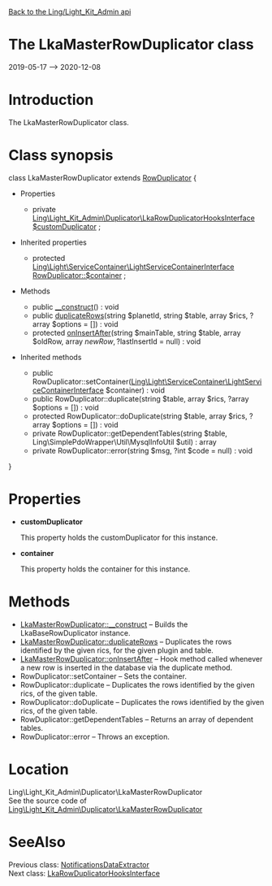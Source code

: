 [Back to the Ling/Light_Kit_Admin api](https://github.com/lingtalfi/Light_Kit_Admin/blob/master/doc/api/Ling/Light_Kit_Admin.md)



The LkaMasterRowDuplicator class
================
2019-05-17 --> 2020-12-08






Introduction
============

The LkaMasterRowDuplicator class.



Class synopsis
==============


class <span class="pl-k">LkaMasterRowDuplicator</span> extends [RowDuplicator](https://github.com/lingtalfi/Light_DatabaseUtils/blob/master/doc/api/Ling/Light_DatabaseUtils/Util/RowDuplicator.md)  {

- Properties
    - private [Ling\Light_Kit_Admin\Duplicator\LkaRowDuplicatorHooksInterface](https://github.com/lingtalfi/Light_Kit_Admin/blob/master/doc/api/Ling/Light_Kit_Admin/Duplicator/LkaRowDuplicatorHooksInterface.md) [$customDuplicator](#property-customDuplicator) ;

- Inherited properties
    - protected [Ling\Light\ServiceContainer\LightServiceContainerInterface](https://github.com/lingtalfi/Light/blob/master/doc/api/Ling/Light/ServiceContainer/LightServiceContainerInterface.md) [RowDuplicator::$container](#property-container) ;

- Methods
    - public [__construct](https://github.com/lingtalfi/Light_Kit_Admin/blob/master/doc/api/Ling/Light_Kit_Admin/Duplicator/LkaMasterRowDuplicator/__construct.md)() : void
    - public [duplicateRows](https://github.com/lingtalfi/Light_Kit_Admin/blob/master/doc/api/Ling/Light_Kit_Admin/Duplicator/LkaMasterRowDuplicator/duplicateRows.md)(string $planetId, string $table, array $rics, ?array $options = []) : void
    - protected [onInsertAfter](https://github.com/lingtalfi/Light_Kit_Admin/blob/master/doc/api/Ling/Light_Kit_Admin/Duplicator/LkaMasterRowDuplicator/onInsertAfter.md)(string $mainTable, string $table, array $oldRow, array $newRow, ?$lastInsertId = null) : void

- Inherited methods
    - public RowDuplicator::setContainer([Ling\Light\ServiceContainer\LightServiceContainerInterface](https://github.com/lingtalfi/Light/blob/master/doc/api/Ling/Light/ServiceContainer/LightServiceContainerInterface.md) $container) : void
    - public RowDuplicator::duplicate(string $table, array $rics, ?array $options = []) : void
    - protected RowDuplicator::doDuplicate(string $table, array $rics, ?array $options = []) : void
    - private RowDuplicator::getDependentTables(string $table, Ling\SimplePdoWrapper\Util\MysqlInfoUtil $util) : array
    - private RowDuplicator::error(string $msg, ?int $code = null) : void

}




Properties
=============

- <span id="property-customDuplicator"><b>customDuplicator</b></span>

    This property holds the customDuplicator for this instance.
    
    

- <span id="property-container"><b>container</b></span>

    This property holds the container for this instance.
    
    



Methods
==============

- [LkaMasterRowDuplicator::__construct](https://github.com/lingtalfi/Light_Kit_Admin/blob/master/doc/api/Ling/Light_Kit_Admin/Duplicator/LkaMasterRowDuplicator/__construct.md) &ndash; Builds the LkaBaseRowDuplicator instance.
- [LkaMasterRowDuplicator::duplicateRows](https://github.com/lingtalfi/Light_Kit_Admin/blob/master/doc/api/Ling/Light_Kit_Admin/Duplicator/LkaMasterRowDuplicator/duplicateRows.md) &ndash; Duplicates the rows identified by the given rics, for the given plugin and table.
- [LkaMasterRowDuplicator::onInsertAfter](https://github.com/lingtalfi/Light_Kit_Admin/blob/master/doc/api/Ling/Light_Kit_Admin/Duplicator/LkaMasterRowDuplicator/onInsertAfter.md) &ndash; Hook method called whenever a new row is inserted in the database via the duplicate method.
- RowDuplicator::setContainer &ndash; Sets the container.
- RowDuplicator::duplicate &ndash; Duplicates the rows identified by the given rics, of the given table.
- RowDuplicator::doDuplicate &ndash; Duplicates the rows identified by the given rics, of the given table.
- RowDuplicator::getDependentTables &ndash; Returns an array of dependent tables.
- RowDuplicator::error &ndash; Throws an exception.





Location
=============
Ling\Light_Kit_Admin\Duplicator\LkaMasterRowDuplicator<br>
See the source code of [Ling\Light_Kit_Admin\Duplicator\LkaMasterRowDuplicator](https://github.com/lingtalfi/Light_Kit_Admin/blob/master/Duplicator/LkaMasterRowDuplicator.php)



SeeAlso
==============
Previous class: [NotificationsDataExtractor](https://github.com/lingtalfi/Light_Kit_Admin/blob/master/doc/api/Ling/Light_Kit_Admin/DataExtractor/NotificationsDataExtractor.md)<br>Next class: [LkaRowDuplicatorHooksInterface](https://github.com/lingtalfi/Light_Kit_Admin/blob/master/doc/api/Ling/Light_Kit_Admin/Duplicator/LkaRowDuplicatorHooksInterface.md)<br>
